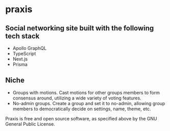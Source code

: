 # praxis

## Social networking site built with the following tech stack

- Apollo GraphQL
- TypeScript
- Next.js
- Prisma

## Niche

- Groups with motions. Cast motions for other groups members to form consensus around, utilizing a wide variety of voting features.
- No-admin groups. Create a group and set it to no-admin, allowing group members to democratically decide on settings, name, theme, etc.

Praxis is free and open source software, as specified above by the GNU General Public License.
